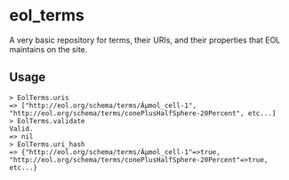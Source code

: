 # eol_terms
A very basic repository for terms, their URIs, and their properties that EOL maintains on the site.

## Usage

```
> EolTerms.uris
=> ["http://eol.org/schema/terms/Âµmol_cell-1", "http://eol.org/schema/terms/conePlusHalfSphere-20Percent", etc...]
> EolTerms.validate
Valid.
=> nil
> EolTerms.uri_hash
=> {"http://eol.org/schema/terms/Âµmol_cell-1"=>true, "http://eol.org/schema/terms/conePlusHalfSphere-20Percent"=>true, etc...}
```
